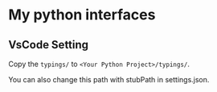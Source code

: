 # My python interfaces

## VsCode Setting

Copy the `typings/` to `<Your Python Project>/typings/`.

You can also change this path with stubPath in settings.json.
